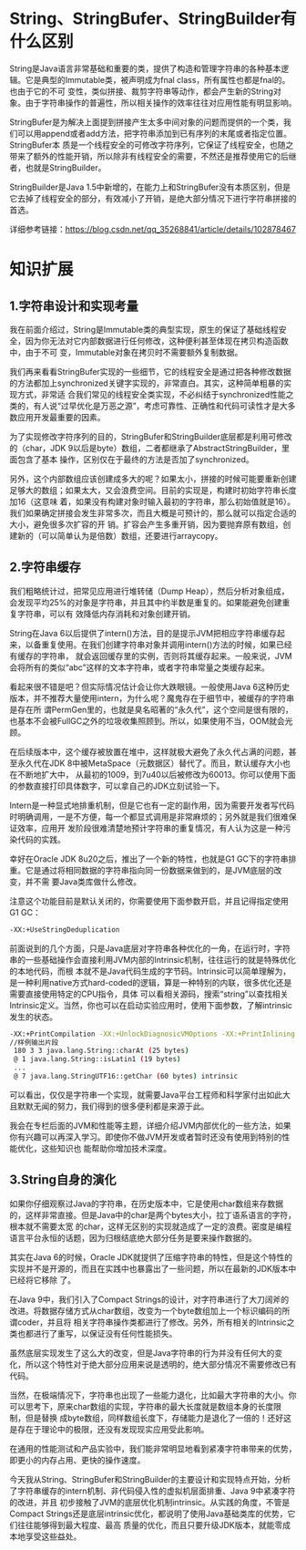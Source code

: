 # String、StringBufer、StringBuilder有什么区别 #
String是Java语言非常基础和重要的类，提供了构造和管理字符串的各种基本逻辑。它是典型的Immutable类，被声明成为fnal class，所有属性也都是fnal的。也由于它的不可
变性，类似拼接、裁剪字符串等动作，都会产生新的String对象。由于字符串操作的普遍性，所以相关操作的效率往往对应用性能有明显影响。  

StringBufer是为解决上面提到拼接产生太多中间对象的问题而提供的一个类，我们可以用append或者add方法，把字符串添加到已有序列的末尾或者指定位置。StringBufer本
质是一个线程安全的可修改字符序列，它保证了线程安全，也随之带来了额外的性能开销，所以除非有线程安全的需要，不然还是推荐使用它的后继者，也就是StringBuilder。  

StringBuilder是Java 1.5中新增的，在能力上和StringBufer没有本质区别，但是它去掉了线程安全的部分，有效减小了开销，是绝大部分情况下进行字符串拼接的首选。

详细参考链接：https://blog.csdn.net/qq_35268841/article/details/102878467

# 知识扩展 #
## 1.字符串设计和实现考量 ##
我在前面介绍过，String是Immutable类的典型实现，原生的保证了基础线程安全，因为你无法对它内部数据进行任何修改，这种便利甚至体现在拷贝构造函数中，由于不可
变，Immutable对象在拷贝时不需要额外复制数据。  

我们再来看看StringBufer实现的一些细节，它的线程安全是通过把各种修改数据的方法都加上synchronized关键字实现的，非常直白。其实，这种简单粗暴的实现方式，非常适
合我们常见的线程安全类实现，不必纠结于synchronized性能之类的，有人说“过早优化是万恶之源”，考虑可靠性、正确性和代码可读性才是大多数应用开发最重要的因素。  

为了实现修改字符序列的目的，StringBufer和StringBuilder底层都是利用可修改的（char，JDK 9以后是byte）数组，二者都继承了AbstractStringBuilder，里面包含了基本
操作，区别仅在于最终的方法是否加了synchronized。  

另外，这个内部数组应该创建成多大的呢？如果太小，拼接的时候可能要重新创建足够大的数组；如果太大，又会浪费空间。目前的实现是，构建时初始字符串长度加16（这意味
着，如果没有构建对象时输入最初的字符串，那么初始值就是16）。我们如果确定拼接会发生非常多次，而且大概是可预计的，那么就可以指定合适的大小，避免很多次扩容的开
销。扩容会产生多重开销，因为要抛弃原有数组，创建新的（可以简单认为是倍数）数组，还要进行arraycopy。  

## 2.字符串缓存 ##
我们粗略统计过，把常见应用进行堆转储（Dump Heap），然后分析对象组成，会发现平均25%的对象是字符串，并且其中约半数是重复的。如果能避免创建重复字符串，可以有
效降低内存消耗和对象创建开销。  

String在Java 6以后提供了intern()方法，目的是提示JVM把相应字符串缓存起来，以备重复使用。在我们创建字符串对象并调用intern()方法的时候，如果已经有缓存的字符串，
就会返回缓存里的实例，否则将其缓存起来。一般来说，JVM会将所有的类似“abc”这样的文本字符串，或者字符串常量之类缓存起来。  

看起来很不错是吧？但实际情况估计会让你大跌眼镜。一般使用Java 6这种历史版本，并不推荐大量使用intern，为什么呢？魔鬼存在于细节中，被缓存的字符串是存在所
谓PermGen里的，也就是臭名昭著的“永久代”，这个空间是很有限的，也基本不会被FullGC之外的垃圾收集照顾到。所以，如果使用不当，OOM就会光顾。  

在后续版本中，这个缓存被放置在堆中，这样就极大避免了永久代占满的问题，甚至永久代在JDK 8中被MetaSpace（元数据区）替代了。而且，默认缓存大小也在不断地扩大中，
从最初的1009，到7u40以后被修改为60013。你可以使用下面的参数直接打印具体数字，可以拿自己的JDK立刻试验一下。  

Intern是一种显式地排重机制，但是它也有一定的副作用，因为需要开发者写代码时明确调用，一是不方便，每一个都显式调用是非常麻烦的；另外就是我们很难保证效率，应用开
发阶段很难清楚地预计字符串的重复情况，有人认为这是一种污染代码的实践。  

幸好在Oracle JDK 8u20之后，推出了一个新的特性，也就是G1 GC下的字符串排重。它是通过将相同数据的字符串指向同一份数据来做到的，是JVM底层的改变，并不需
要Java类库做什么修改。  

注意这个功能目前是默认关闭的，你需要使用下面参数开启，并且记得指定使用G1 GC：  
```bash
-XX:+UseStringDeduplication
```
前面说到的几个方面，只是Java底层对字符串各种优化的一角，在运行时，字符串的一些基础操作会直接利用JVM内部的Intrinsic机制，往往运行的就是特殊优化的本地代码，而根
本就不是Java代码生成的字节码。Intrinsic可以简单理解为，是一种利用native方式hard-coded的逻辑，算是一种特别的内联，很多优化还是需要直接使用特定的CPU指令，具体
可以看相关源码，搜索“string”以查找相关Intrinsic定义。当然，你也可以在启动实验应用时，使用下面参数，了解intrinsic发生的状态。  
```bash
-XX:+PrintCompilation -XX:+UnlockDiagnosicVMOptions -XX:+PrintInlining
//样例输出片段
 180 3 3 java.lang.String::charAt (25 bytes)
 @ 1 java.lang.String::isLatin1 (19 bytes)
 ...
 @ 7 java.lang.StringUTF16::getChar (60 bytes) intrinsic 
```
可以看出，仅仅是字符串一个实现，就需要Java平台工程师和科学家付出如此大且默默无闻的努力，我们得到的很多便利都是来源于此。  

我会在专栏后面的JVM和性能等主题，详细介绍JVM内部优化的一些方法，如果你有兴趣可以再深入学习。即使你不做JVM开发或者暂时还没有使用到特别的性能优化，这些知识也
能帮助你增加技术深度。  

## 3.String自身的演化 ##
如果你仔细观察过Java的字符串，在历史版本中，它是使用char数组来存数据的，这样非常直接。但是Java中的char是两个bytes大小，拉丁语系语言的字符，根本就不需要太宽
的char，这样无区别的实现就造成了一定的浪费。密度是编程语言平台永恒的话题，因为归根结底绝大部分任务是要来操作数据的。  

其实在Java 6的时候，Oracle JDK就提供了压缩字符串的特性，但是这个特性的实现并不是开源的，而且在实践中也暴露出了一些问题，所以在最新的JDK版本中已经将它移除
了。  

在Java 9中，我们引入了Compact Strings的设计，对字符串进行了大刀阔斧的改进。将数据存储方式从char数组，改变为一个byte数组加上一个标识编码的所谓coder，并且将
相关字符串操作类都进行了修改。另外，所有相关的Intrinsic之类也都进行了重写，以保证没有任何性能损失。  

虽然底层实现发生了这么大的改变，但是Java字符串的行为并没有任何大的变化，所以这个特性对于绝大部分应用来说是透明的，绝大部分情况不需要修改已有代码。  

当然，在极端情况下，字符串也出现了一些能力退化，比如最大字符串的大小。你可以思考下，原来char数组的实现，字符串的最大长度就是数组本身的长度限制，但是替换
成byte数组，同样数组长度下，存储能力是退化了一倍的！还好这是存在于理论中的极限，还没有发现现实应用受此影响。  

在通用的性能测试和产品实验中，我们能非常明显地看到紧凑字符串带来的优势，即更小的内存占用、更快的操作速度。  

今天我从String、StringBufer和StringBuilder的主要设计和实现特点开始，分析了字符串缓存的intern机制、非代码侵入性的虚拟机层面排重、Java 9中紧凑字符的改进，并且
初步接触了JVM的底层优化机制intrinsic。从实践的角度，不管是Compact Strings还是底层intrinsic优化，都说明了使用Java基础类库的优势，它们往往能够得到最大程度、最高
质量的优化，而且只要升级JDK版本，就能零成本地享受这些益处。

